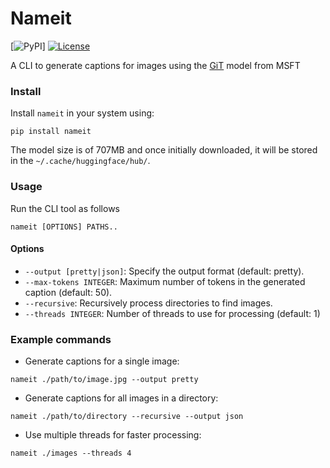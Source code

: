 # Nameit


[![PyPI](https://img.shields.io/pypi/v/name-it].svg)]
[![License](https://img.shields.io/badge/license-Apache%202.0-blue.svg)](https://github.com/ash01-xor/Nameit/blob/main/LICENSE)

A CLI to generate captions for images using the [GiT](https://huggingface.co/docs/transformers/en/model_doc/git) model from MSFT


### Install

Install ```nameit``` in your system using:

 ```pip install nameit```

The model size is of 707MB and once initially downloaded, it will be stored in the ```~/.cache/huggingface/hub/```.

### Usage

Run the CLI tool as follows

```
nameit [OPTIONS] PATHS.. 
```

#### Options

-   ```--output [pretty|json]```: Specify the output format (default: pretty).
-    ```--max-tokens INTEGER```: Maximum number of tokens in the generated caption (default: 50).
-    ```--recursive```: Recursively process directories to find images.
-    ```--threads INTEGER```: Number of threads to use for processing (default: 1)


### Example commands

- Generate captions for a single image:
```
nameit ./path/to/image.jpg --output pretty
```

- Generate captions for all images in a directory:
```
nameit ./path/to/directory --recursive --output json
```

- Use multiple threads for faster processing:
```
nameit ./images --threads 4
```